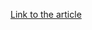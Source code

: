 [Link to the article](https://cybersecurity.att.com/blogs/security-essentials/stories-from-the-soc-onenote-malspam-detection-response)
